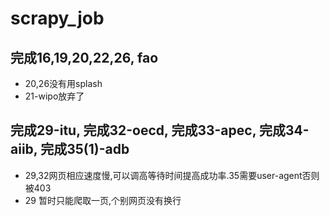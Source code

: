 # scrapy_job
## 完成16,19,20,22,26, fao
* 20,26没有用splash
* 21-wipo放弃了
## 完成29-itu, 完成32-oecd, 完成33-apec, 完成34-aiib, 完成35(1)-adb
* 29,32网页相应速度慢,可以调高等待时间提高成功率.35需要user-agent否则被403
* 29 暂时只能爬取一页,个别网页没有换行
